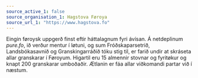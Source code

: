 ```yaml
---
source_active_1: false
source_organisation_1: Hagstova Føroya
source_url_1: "https://www.hagstova.fo"
---
```

Eingin føroysk uppgerð finst eftir háttalagnum fyri ávísan. Á netdeplinum <i>pure.fo</i>, ið verður mentur í løtuni, og sum Fróðskaparsetrið, Landsbókasavnið og Granskingarráðið tóku stig til, er farið undir at skráseta allar granskarar í Føroyum. Higartil eru 15 almennir stovnar og fyritøkur og knapt 200 granskarar umboðaðir. Ætlanin er fáa allar viðkomandi partar við í næstum.
